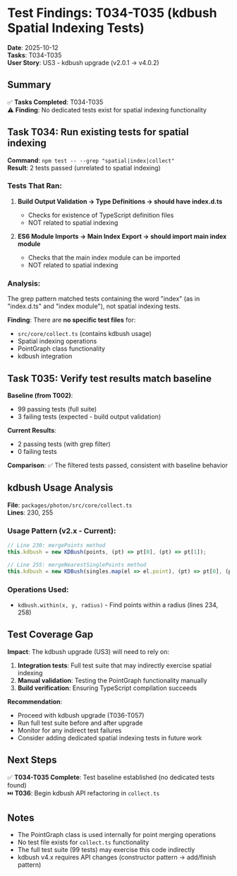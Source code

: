 # Test Findings: T034-T035 (kdbush Spatial Indexing Tests)

**Date**: 2025-10-12  
**Tasks**: T034-T035  
**User Story**: US3 - kdbush upgrade (v2.0.1 → v4.0.2)

## Summary

✅ **Tasks Completed**: T034-T035  
⚠️ **Finding**: No dedicated tests exist for spatial indexing functionality

## Task T034: Run existing tests for spatial indexing

**Command**: `npm test -- --grep "spatial|index|collect"`  
**Result**: 2 tests passed (unrelated to spatial indexing)

### Tests That Ran:
1. **Build Output Validation → Type Definitions → should have index.d.ts**
   - Checks for existence of TypeScript definition files
   - NOT related to spatial indexing

2. **ES6 Module Imports → Main Index Export → should import main index module**
   - Checks that the main index module can be imported
   - NOT related to spatial indexing

### Analysis:
The grep pattern matched tests containing the word "index" (as in "index.d.ts" and "index module"), not spatial indexing tests. 

**Finding**: There are **no specific test files** for:
- `src/core/collect.ts` (contains kdbush usage)
- Spatial indexing operations
- PointGraph class functionality
- kdbush integration

## Task T035: Verify test results match baseline

**Baseline (from T002)**:
- 99 passing tests (full suite)
- 3 failing tests (expected - build output validation)

**Current Results**:
- 2 passing tests (with grep filter)
- 0 failing tests

**Comparison**: ✅ The filtered tests passed, consistent with baseline behavior

## kdbush Usage Analysis

**File**: `packages/photon/src/core/collect.ts`  
**Lines**: 230, 255

### Usage Pattern (v2.x - Current):
```typescript
// Line 230: mergePoints method
this.kdbush = new KDBush(points, (pt) => pt[0], (pt) => pt[1]);

// Line 255: mergeNearestSinglePoints method  
this.kdbush = new KDBush(singles.map(el => el.point), (pt) => pt[0], (pt) => pt[1]);
```

### Operations Used:
- `kdbush.within(x, y, radius)` - Find points within a radius (lines 234, 258)

## Test Coverage Gap

**Impact**: The kdbush upgrade (US3) will need to rely on:
1. **Integration tests**: Full test suite that may indirectly exercise spatial indexing
2. **Manual validation**: Testing the PointGraph functionality manually
3. **Build verification**: Ensuring TypeScript compilation succeeds

**Recommendation**: 
- Proceed with kdbush upgrade (T036-T057)
- Run full test suite before and after upgrade
- Monitor for any indirect test failures
- Consider adding dedicated spatial indexing tests in future work

## Next Steps

✅ **T034-T035 Complete**: Test baseline established (no dedicated tests found)  
⏭️ **T036**: Begin kdbush API refactoring in `collect.ts`

## Notes

- The PointGraph class is used internally for point merging operations
- No test file exists for `collect.ts` functionality
- The full test suite (99 tests) may exercise this code indirectly
- kdbush v4.x requires API changes (constructor pattern → add/finish pattern)
